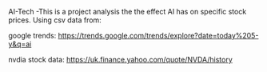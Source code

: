 AI-Tech
-This is a project analysis the the effect AI has on specific stock prices.
  Using csv data from: 
  
google trends: https://trends.google.com/trends/explore?date=today%205-y&q=ai

nvdia stock data: https://uk.finance.yahoo.com/quote/NVDA/history
  

